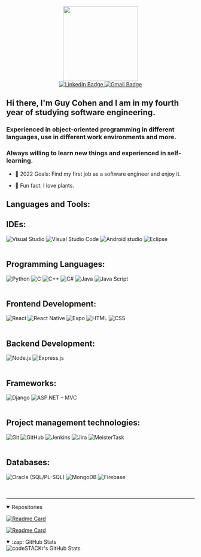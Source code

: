 <div id="header" align="center">
 <img src="https://media.giphy.com/media/fwbzI2kV3Qrlpkh59e/giphy.gif" width="200"/>
 <div id="badges">
    <a href="https://www.linkedin.com/in/guy-cohen-software-engineer/">
      <img src="https://img.shields.io/badge/LinkedIn-0a66c2?style=for-the-badge&logo=linkedin&logoColor=white" alt="LinkedIn Badge"/>
    </a>
    <a href="mailto:Guyco070@gmail.com">
      <img src="https://img.shields.io/badge/Gmail-red?style=for-the-badge&logo=gmail&logoColor=white" alt="Gmail Badge"/>
    </a>
  </div>
</div>

## Hi there, I'm Guy Cohen and I am in my fourth year of studying software engineering.

### Experienced in object-oriented programming in different languages, use in different work environments and more.

### Always willing to learn new things and experienced in self-learning.

<!-- - 🔭 Check out my VS Code course: [Become A VS Code SuperHero!][course]! -->

- 🥅 2022 Goals: Find my first job as a software engineer and enjoy it.

- 🌱 Fun fact: I love plants.
  <!-- - 👯 I’m looking to collaborate with other content creators -->
    <!-- - ⚡ Fun fact: I love plants. -->
    <!-- - 😻 Check out the NFT collection I created: [CodeCats](https://opensea.io/collection/codecats?search[sortAscending]=true&search[sortBy]=PRICE&search[toggles][0]=BUY_NOW) -->

<!-- ### Connect with me:

[![website](./img/globe-light.svg)](https://codestackr.com#gh-light-mode-only)
[![website](./img/globe-dark.svg)](https://codestackr.com#gh-dark-mode-only)
&nbsp;&nbsp;
[![website](./img/youtube-light.svg)](https://youtube.com/codestackr#gh-light-mode-only)
[![website](./img/youtube-dark.svg)](https://youtube.com/codestackr#gh-dark-mode-only)
&nbsp;&nbsp;
[![website](./img/twitter-light.svg)](https://twitter.com/codestackr#gh-light-mode-only)
[![website](./img/twitter-dark.svg)](https://twitter.com/codestackr#gh-dark-mode-only)
&nbsp;&nbsp;
[![website](./img/linkedin-light.svg)](https://linkedin.com/in/codeSTACKr#gh-light-mode-only)
[![website](./img/linkedin-dark.svg)](https://linkedin.com/in/codeSTACKr#gh-dark-mode-only)
&nbsp;&nbsp;
[![website](./img/instagram-light.svg)](https://instagram.com/codeSTACKr#gh-light-mode-only)
[![website](./img/instagram-dark.svg)](https://instagram.com/codeSTACKr#gh-dark-mode-only) -->

## Languages and Tools:

<!-- <table>
<tr>
  <td>
    <img align="center" alt="Visual Studio Code" src="https://cdn.jsdelivr.net/gh/devicons/devicon/icons/vscode/vscode-original.svg" />
  </td>
  <td>
    <img alt="JavaScript" src="https://cdn.jsdelivr.net/gh/devicons/devicon/icons/javascript/javascript-original.svg" />
  </td>
</tr>
</tr>
  <td>
    Visual Studio Code
  </td>
  <td>
    Java Script
  </td>
</tr>
</table> -->
<div>

## IDEs:

<img alt="Visual Studio" src="https://img.shields.io/badge/Visual%20Studio-aa75e9?style=for-the-badge&logo=VisualStudio&logoColor=white" />
<img alt="Visual Studio Code" src="https://img.shields.io/badge/Visual%20Studio%20Code-0078d7?style=for-the-badge&logo=visualstudiocode&logoColor=white" />
<img alt="Android studio" src="https://img.shields.io/badge/Android%20Studio-669933?style=for-the-badge&logo=androidstudio&logoColor=white" />
<img alt="Eclipse" src="https://img.shields.io/badge/eclipse-2C2255?style=for-the-badge&logo=eclipse&logoColor=white" />
<br />
<br />

## Programming Languages:

<img alt="Python" src="https://img.shields.io/badge/Python-4B8BBE?style=for-the-badge&logo=python&logoColor=white" />
<img alt="C" src="https://img.shields.io/badge/C-5c6bc0?style=for-the-badge&logo=c&logoColor=white" />
<img alt="C++" src="https://img.shields.io/badge/C++-5E97D0?style=for-the-badge&logo=cplusplus&logoColor=white" />
<img alt="C#" src="https://img.shields.io/badge/C%23-37008c?style=for-the-badge&logo=csharp&logoColor=white" />
<img alt="Java" src="https://img.shields.io/badge/Java-f89820?style=for-the-badge&logo=java&logoColor=white" />
<img alt="Java Script" src="https://img.shields.io/badge/Java%20Script-f7df1e?style=for-the-badge&logo=javascript&logoColor=white" />
<br />
<br />

## Frontend Development:

<img alt="React" src="https://img.shields.io/badge/react-61DBFB?style=for-the-badge&logo=react&logoColor=white" />
<img alt="React Native" src="https://img.shields.io/badge/React%20Native-61DBFB?style=for-the-badge&logo=react&logoColor=white" />
<img alt="Expo" src="https://img.shields.io/badge/Expo-33363b?style=for-the-badge&logo=Expo&logoColor=white" />
<img alt="HTML" src="https://img.shields.io/badge/HTML-e34c26?style=for-the-badge&logo=html5&logoColor=white" />
<img alt="CSS" src="https://img.shields.io/badge/CSS-264de4?style=for-the-badge&logo=css3&logoColor=white" />
<br />
<br />

## Backend Development:

<img alt="Node.js" src="https://img.shields.io/badge/Node.js-68A063?style=for-the-badge&logo=node.js&logoColor=white" />
<img alt="Express.js" src="https://img.shields.io/badge/Express-363636?style=for-the-badge&logo=Express&logoColor=white" />
<br />
<br />

## Frameworks:

<img alt="Django" src="https://img.shields.io/badge/Django-092d1f?style=for-the-badge&logo=django&logoColor=white" />
<img alt="ASP.NET – MVC" src="https://img.shields.io/badge/ASP.NET-4e2acd?style=for-the-badge&logo=dotnet&logoColor=white" />
<br />
<br />

## Project management technologies:

<!-- <img alt="Windows Form" src="https://img.shields.io/badge/GitHub-171515?style=for-the-badge&logo=github&logoColor=white" /> -->
<img alt="Git" src="https://img.shields.io/badge/Git-F1502F?style=for-the-badge&logo=git&logoColor=white" />
<img alt="GitHub" src="https://img.shields.io/badge/GitHub-171515?style=for-the-badge&logo=github&logoColor=white" />
<img alt="Jenkins" src="https://img.shields.io/badge/Jenkins-212529?style=for-the-badge&logo=Jenkins&logoColor=white" />
<img alt="Jira" src="https://img.shields.io/badge/Jira-004fc6?style=for-the-badge&logo=Jirasoftware&logoColor=white" />
<img alt="MeisterTask" src="https://img.shields.io/badge/MeisterTask-00a5f7?style=for-the-badge&logo=meistertask&logoColor=white" style="padding-right:10px;"/>
<br />
<br />

## Databases:

<img alt="Oracle (SQL/PL-SQL)" src="https://img.shields.io/badge/Oracle-F80102?style=for-the-badge&logo=oracle&logoColor=white" />
<img alt="MongoDB" src="https://img.shields.io/badge/MongoDB-3FA037?style=for-the-badge&logo=mongodb&logoColor=white" />
<img alt="Firebase" src="https://img.shields.io/badge/Firebase-F6820D?style=for-the-badge&logo=Firebase&logoColor=white" />

</div>
<!-- 
XML -->
<!-- <img alt="SQL Server" src="https://img.shields.io/badge/GitHub-171515?style=for-the-badge&logo=github&logoColor=white" /> -->

<!-- <img alt="HTML5" src="https://cdn.jsdelivr.net/gh/devicons/devicon/icons/html5/html5-original.svg" />
<img alt="CSS3" src="https://cdn.jsdelivr.net/gh/devicons/devicon/icons/css3/css3-original.svg" /> -->

<!-- <img alt="MySQL" src="https://cdn.jsdelivr.net/gh/devicons/devicon/icons/mysql/mysql-original.svg" /> -->

<!-- (<img alt="Terminal" src="./img/terminal-light.svg" />)
(<img alt="Terminal" src="./img/terminal-dark.svg" />) -->

<br />
<br />

---

<details open>
<summary> Repositories</summary>
<div id='repositories'>
<!-- #### 2019 - Workplace entry system through facial recognition with visionimpairment access (Visual Studio Code – Python – OpenCv - MeisterTask) -->

[![Readme Card](https://github-readme-stats.vercel.app/api/pin/?username=YonatanHen&repo=Face_Rec_System&bg_color=09131B)](https://github.com/YonatanHen/Face_Rec_System)

[![Readme Card](https://github-readme-stats.vercel.app/api/pin/?username=YonatanHen&repo=Face_Rec_System&bg_color=09131B)](https://github.com/YonatanHen/Face_Rec_System)

</div>
</details>
<!--
<a href='https://youtu.be/C4j5wOaLyi8'>
  <img alt="Watch the video" width="300px" src="./assets/frpic.png" />
</a> -->

<details open>
 <summary>:zap: GitHub Stats</summary>

 <img alt="codeSTACKr's GitHub Stats" src="https://github-readme-stats.vercel.app/api?username=Guyco070&show_icons=true&hide_border=false&title_color=ff652f&icon_color=FFE400&bg_color=09131B&text_color=ffffff&border_color=0c1a25" />

</details>

<!-- [website]: https://codeSTACKr.com
[course]: http://vsCodeHero.com
[twitter]: https://twitter.com/codeSTACKr
[youtube]: https://youtube.com/codeSTACKr
[instagram]: https://instagram.com/codeSTACKr
[linkedin]: https://linkedin.com/in/codeSTACKr
[webdevplaylist]: https://www.youtube.com/playlist?list=PLkwxH9e_vrAJ0WbEsFA9W3I1W-g_BTsbt
[jsplaylist]: https://www.youtube.com/playlist?list=PLkwxH9e_vrALRJKu7wfXby3MKeflhTu6B
[cssplaylist]: https://www.youtube.com/playlist?list=PLkwxH9e_vrALSdvZuEh6gqQdmDoDIoqz4
[reactplaylist]: https://www.youtube.com/playlist?list=PLkwxH9e_vrAK4TdffpxKY3QGyHCpxFcQ0 -->
